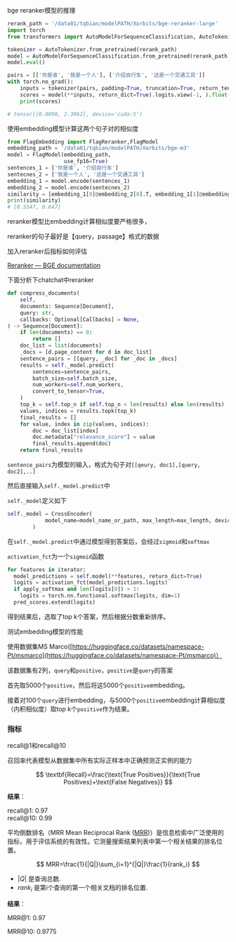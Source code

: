 bge reranker模型的推理

```Python
rerank_path = '/data01/tqbian/modelPATH/Xorbits/bge-reranker-large'
import torch
from transformers import AutoModelForSequenceClassification, AutoTokenizer

tokenizer = AutoTokenizer.from_pretrained(rerank_path)
model = AutoModelForSequenceClassification.from_pretrained(rerank_path).to('cuda:5')
model.eval()

pairs = [['你是谁', '我是一个人'], ['介绍自行车', '这是一个交通工具']]
with torch.no_grad():
    inputs = tokenizer(pairs, padding=True, truncation=True, return_tensors='pt', max_length=512).to('cuda:5')
    scores = model(**inputs, return_dict=True).logits.view(-1, ).float()
    print(scores)

# tensor([0.0098, 2.3062], device='cuda:5')
```

使用embedding模型计算这两个句子对的相似度

```Python
from FlagEmbedding import FlagReranker,FlagModel
embedding_path = '/data01/tqbian/modelPATH/Xorbits/bge-m3'
model = FlagModel(embedding_path,
                  use_fp16=True)
sentences_1 = ['你是谁', '介绍自行车']
sentecnes_2 = ['我是一个人', '这是一个交通工具']
embedding_1 = model.encode(sentences_1)
embedding_2 = model.encode(sentecnes_2)
similarity = [embedding_1[0]@embedding_2[0].T, embedding_1[1]@embedding_2[1].T]
print(similarity)
# [0.5547, 0.647]
```



reranker模型比embedding计算相似度要严格很多，

reranker的句子最好是【query，passage】格式的数据



加入reranker后指标如何评估

[Reranker — BGE documentation](https://bge-model.com/tutorial/5_Reranking/5.1.html)



下面分析下chatchat中reranker

```Python
def compress_documents(
    self,
    documents: Sequence[Document],
    query: str,
    callbacks: Optional[Callbacks] = None,
) -> Sequence[Document]:
    if len(documents) == 0:  
        return []
    doc_list = list(documents)
    _docs = [d.page_content for d in doc_list]
    sentence_pairs = [[query, _doc] for _doc in _docs]
    results = self._model.predict(
        sentences=sentence_pairs,
        batch_size=self.batch_size,
        num_workers=self.num_workers,
        convert_to_tensor=True,
    )
    top_k = self.top_n if self.top_n < len(results) else len(results)
    values, indices = results.topk(top_k)
    final_results = []
    for value, index in zip(values, indices):
        doc = doc_list[index]
        doc.metadata["relevance_score"] = value
        final_results.append(doc)
    return final_results
```

`sentence_pairs`为模型的输入，格式为句子对`[[qeury, doc1],[query, doc2],..]`

然后直接输入`self._model.predict`中

`self._model`定义如下

```Python
self._model = CrossEncoder(
            model_name=model_name_or_path, max_length=max_length, device=device
        )
```

在`self._model.predict`中通过模型得到答案后，会经过`sigmoid`和`softmax`

`activation_fct`为一个`sigmoid`函数

```Python
for features in iterator:
  model_predictions = self.model(**features, return_dict=True)
  logits = activation_fct(model_predictions.logits)
  if apply_softmax and len(logits[0]) > 1:
    logits = torch.nn.functional.softmax(logits, dim=1)
  pred_scores.extend(logits)
```



得到结果后，选取了top k个答案，然后根据分数重新排序。





测试embedding模型的性能

使用数据集MS Marco([https://huggingface.co/datasets/namespace-Pt/msmarco](https://huggingface.co/datasets/namespace-Pt/msmarco)）

该数据集有2列，`query`和`positive`，`positive`是`query`的答案

首先取5000个`positive`，然后将这5000个`positive`embedding。

接着对100个`query`进行embedding，与5000个`positive`embedding计算相似度（内积相似度）取top k个`positive`作为结果。

### 指标

recall@1和recall@10

召回率代表模型从数据集中所有实际正样本中正确预测正实例的能力

$$
\textbf{Recall}=\frac{\text{True Positives}}{\text{True Positives}+\text{False Negatives}}
$$

**结果**：

recall@1: 0.97  
recall@10: 0.99



平均倒数排名（MRR Mean Reciprocal Rank ([MRR](https://en.wikipedia.org/wiki/Mean_reciprocal_rank))）是信息检索中广泛使用的指标，用于评估系统的有效性。它测量搜索结果列表中第一个相关结果的排名位置。

$$
MRR=\frac{1}{|Q|}\sum_{i=1}^{|Q|}\frac{1}{rank_i}
$$

- $|Q|$ 是查询总数.
- $rank_i$ 是第i个查询的第一个相关文档的排名位置.

**结果**：

MRR@1: 0.97  

MRR@10: 0.9775

